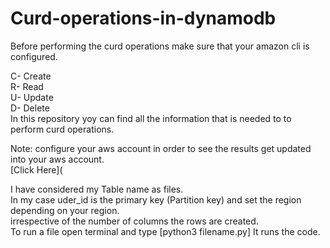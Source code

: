# Curd-operations-in-dynamodb


Before performing the curd operations make sure that your amazon cli is configured.

C- Create</br>
R- Read</br>
U- Update</br>
D- Delete</br>
  In this repository yoy can find all the information that is needed to to perform curd operations.</br>
  
  
Note: configure your aws account in order to see the results get updated into your aws account.</br>
[Click Here](


I have considered my Table name as files.</br>
In my case uder_id is the primary key (Partition key) and set the region depending on your region.</br>
irrespective of the number of columns the rows are created.</br>
To run a file open terminal and type [python3 filename.py] It runs the code.</br>


